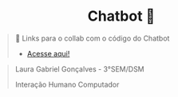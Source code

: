 <h1 style="text-align: center">Chatbot 🎀</h1>

> 🔗 Links para o collab com o código do Chatbot
> <ul>
> <li><a href="https://drive.google.com/file/d/1d8T-tI1H235D4Fw5g9bmslWjX-iUl9nE/view?usp=sharing">Acesse aqui!</a></li>
> </ul>

> Laura Gabriel Gonçalves - 3°SEM/DSM
>
> Interação Humano Computador
